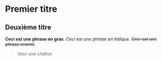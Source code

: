 # Premier titre
## Deuxième titre

**Ceci est une phrase en gras.**
*Ceci est une phrase en italique.*
~~Ceci est une phrase eronné~~
> Voici une citation
